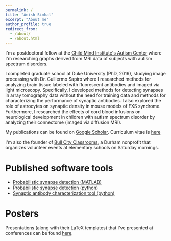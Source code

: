 ```yaml
---
permalink: /
title: "Anish Simhal"
excerpt: "About me"
author_profile: true
redirect_from: 
  - /about/
  - /about.html
---
```


I'm a postdoctoral fellow at the [Child Mind Institute's Autism Center](https://childmind.org/bio/anish-k-simhal-phd/) where I'm researching graphs derived from MRI data of subjects with autism spectrum disorders. 

I completed graduate school at Duke University (PhD, 2019), studying image processing with Dr. Guillermo Sapiro where I researched methods for analyzing brain tissue labeled with fluorescent antibodies and imaged via light microscopy.  Specifically, I developed methods for detecting synapses in array tomography data without the need for training data and methods for characterizing the performance of synaptic antibodies. I also explored the role of astrocytes on synaptic density in mouse models of FXS syndrome.  Furthermore, I researched the effects of cord blood infusions on neurological development in children with autism spectrum disorder by analyzing their connectome (imaged via diffusion MRI).  

My publications can be found on [Google Scholar](https://scholar.google.com/citations?user=NefDuV0AAAAJ&hl=en). Curriculum vitae is [here](https://aksimhal.github.io/files/simhal_cv.pdf)

I'm also the founder of [Bull City Classrooms](https://bullcityclassrooms.org), a Durham nonprofit that organizes volunteer events at elementary schools on Saturday mornings.


Published software tools 
======
- [Probabilistic synapse detection (MATLAB)](https://github.com/aksimhal/synapse-detection-examples)
- [Probabilistic synapse detection (python)](https://github.com/aksimhal/synapse-detection-examples)
- [Synaptic antibody characterization tool (python)](https://aksimhal.github.io/SynapseAnalysis/)


Posters
======
Presentations (along with their LaTeX templates) that I've presented at conferences can be found [here](https://github.com/aksimhal/posters). 
